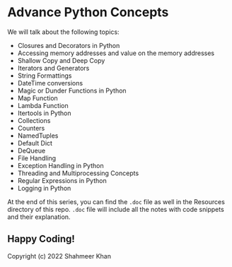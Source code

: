 # Advance Python Concepts

We will talk about the following topics: 
- Closures and Decorators in Python 
- Accessing memory addresses and value on the memory addresses
- Shallow Copy and Deep Copy 
- Iterators and Generators 
- String Formattings
- DateTime conversions
- Magic or Dunder Functions in Python
- Map Function
- Lambda Function
- Itertools in Python
- Collections
- Counters
- NamedTuples 
- Default Dict
- DeQueue
- File Handling 
- Exception Handling in Python
- Threading and Multiprocessing Concepts 
- Regular Expressions in Python 
- Logging in Python 

At the end of this series, you can find the `.doc` file as well in the Resources directory of this repo. `.doc` file will include all the notes with code snippets and their explanation.

Happy Coding! 
-
Copyright (c) 2022 Shahmeer Khan
